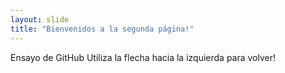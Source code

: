 ```yaml
---
layout: slide
title: "Bienvenidos a la segunda página!"
---
```

Ensayo de GitHub
Utiliza la flecha hacia la izquierda para volver!
